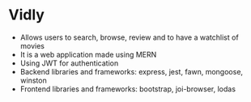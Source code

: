 # Vidly
- Allows users to search, browse, review and to have a watchlist of movies
- It is a web application made using MERN
- Using JWT for authentication 
- Backend libraries and frameworks: express, jest, fawn, mongoose, winston
- Frontend libraries and frameworks: bootstrap, joi-browser, lodas



